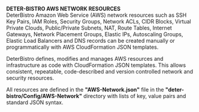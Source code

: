 **DETER-BISTRO AWS NETWORK RESOURCES**  
DeterBistro Amazon Web Service (AWS) network resources such as SSH Key Pairs, IAM Roles, Security
Groups, Network ACLs, CIDR Blocks, Virtual Private Clouds, Public/Private Subnets, NAT, Route Tables, Internet Gateways, Network Placement Groups, Elastic IPs, Autoscaling Groups, Elastic Load Balancers and DNS records can be created manually or programmatically with AWS CloudFormation JSON templates.  

DeterBistro defines, modifies and manages AWS resources and infrastructure as code with CloudFormation JSON templates. This allows consistent, repeatable, code-described and version controlled network and security resources.  

All resources are defined in the **"AWS-Network.json"** file in the **"deter-bistro/Config/AWS-Network"** directory with lists of key, value pairs and standard JSON syntax.
